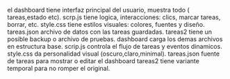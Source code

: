 el dashboard tiene interfaz principal del usuario, muestra todo ( tareas,estado etc). scrp.js tiene logica, interacciones: clics, marcar tareas, borrar, etc. style.css tiene estilos visuales: colores, fuentes y diseño. tareas.json archivo de datos con las tareas guardadas. tareas2 tiene un posible backup o archivo de pruebas. dashboard carga los demas archivos en estructura base. scrip.js controla el flujo de tareas y eventos dinamicos. style.css da personalidad visual (oscuro,claro,minimal). tareas.json fuente de tareas para mostrar o editar el dashboard tareas2 tiene variante temporal para no romper el original.
